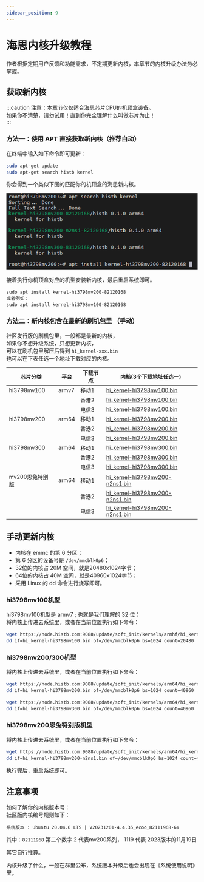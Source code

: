 ```yaml
---
sidebar_position: 9
---
```


# 海思内核升级教程

作者根据定期用户反馈和功能需求，不定期更新内核，本章节的内核升级办法务必掌握。  


## 获取新内核

:::caution
注意：本章节仅仅适合海思芯片CPU的机顶盒设备。  
如果你不清楚，请勿试用！直到你完全理解什么叫做芯片为止！  
:::

### 方法一：使用 APT 直接获取新内核（推荐自动）

在终端中输入如下命令即可更新：  

```bash
sudo apt-get update
sudo apt-get search histb kernel
```

你会得到一个类似下图的匹配你的机顶盒的海思新内核。

![](./img/apt-search.jpg)  

接着执行你机顶盒对应的机型安装新内核，最后重启系统即可。  
```
sudo apt install kernel-hi3798mv200-82120168
或者例如：
sudo apt install kernel-hi3798mv100-82120168
```



### 方法二：新内核包含在最新的刷机包里 （手动）

社区发行版的刷机包里，一般都是最新的内核，  
如果你不想升级系统，只想更新内核，  
可以在刷机包里解压后得到 ```hi_kernel-xxx.bin```   
也可以在下表任选一个地址下载对应的内核。  

| 芯片分类 | 平台 | 下载节点 | 内核(3个下载地址任选一) |
| ------- | ----- | ------- | ----- |
| hi3798mv100 | armv7 | 移动1 | [hi_kernel-hi3798mv100.bin](https://node.histb.com:9088/update/soft_init/kernels/armhf/hi_kernel-hi3798mv100.bin) |
|  |  | 香港2 |[hi_kernel-hi3798mv100.bin](https://node2.histb.com/update/soft_init/kernels/armhf/hi_kernel-hi3798mv100.bin)  |
|  |  | 电信3 |[hi_kernel-hi3798mv100.bin](https://node3.histb.com:9088/update/soft_init/kernels/armhf/hi_kernel-hi3798mv100.bin)  |
| hi3798mv200 | arm64 | 移动1 | [hi_kernel-hi3798mv200.bin](https://node.histb.com:9088/update/soft_init/kernels/arm64/hi_kernel-hi3798mv200.bin) |
|  |  | 香港2 |[hi_kernel-hi3798mv200.bin](https://node2.histb.com/update/soft_init/kernels/arm64/hi_kernel-hi3798mv200.bin)  |
|  |  | 电信3 |[hi_kernel-hi3798mv200.bin](https://node3.histb.com:9088/update/soft_init/kernels/arm64/hi_kernel-hi3798mv200.bin)  |
| hi3798mv300 | arm64 | 移动1 | [hi_kernel-hi3798mv300.bin](https://node.histb.com:9088/update/soft_init/kernels/arm64/hi_kernel-hi3798mv300.bin) |
|  |  | 香港2 |[hi_kernel-hi3798mv300.bin](https://node2.histb.com/update/soft_init/kernels/arm64/hi_kernel-hi3798mv300.bin)  |
|  |  | 电信3 |[hi_kernel-hi3798mv300.bin](https://node3.histb.com:9088/update/soft_init/kernels/arm64/hi_kernel-hi3798mv300.bin)  |
| mv200恩兔特别版 | arm64 | 移动1 | [hi_kernel-hi3798mv200-n2ns1.bin](https://node.histb.com:9088/update/soft_init/kernels/arm64/hi_kernel-hi3798mv200-n2ns1.bin) |
|  |  | 香港2 |[hi_kernel-hi3798mv200-n2ns1.bin](https://node2.histb.com/update/soft_init/kernels/arm64/hi_kernel-hi3798mv200-n2ns1.bin)  |
|  |  | 电信3 |[hi_kernel-hi3798mv200-n2ns1.bin](https://node3.histb.com:9088/update/soft_init/kernels/arm64/hi_kernel-hi3798mv200-n2ns1.bin)  |


## 手动更新内核

- 内核在 emmc 的第 6 分区；  
- 第 6 分区的设备号是 `/dev/mmcblk0p6`； 
- 32位的内核占 20M 空间，就是20480x1024字节；  
- 64位的内核占 40M 空间，就是40960x1024字节；   
- 采用 Linux 的 dd 命令进行烧写即可。  

### hi3798mv100机型

hi3798mv100机型是 armv7 ; 也就是我们理解的 32 位；  
将内核上传进去系统里，或者在当前位置执行如下命令：  
```bash
wget https://node.histb.com:9088/update/soft_init/kernels/armhf/hi_kernel-hi3798mv100.bin -O hi_kernel-hi3798mv100.bin
dd if=hi_kernel-hi3798mv100.bin of=/dev/mmcblk0p6 bs=1024 count=20480
```

### hi3798mv200/300机型

将内核上传进去系统里，或者在当前位置执行如下命令：  
```bash
wget https://node.histb.com:9088/update/soft_init/kernels/arm64/hi_kernel-hi3798mv200.bin -O hi_kernel-hi3798mv200.bin
dd if=hi_kernel-hi3798mv200.bin of=/dev/mmcblk0p6 bs=1024 count=40960
```

```bash
wget https://node.histb.com:9088/update/soft_init/kernels/arm64/hi_kernel-hi3798mv300.bin -O hi_kernel-hi3798mv300.bin
dd if=hi_kernel-hi3798mv300.bin of=/dev/mmcblk0p6 bs=1024 count=40960
```

### hi3798mv200恩兔特别版机型

将内核上传进去系统里，或者在当前位置执行如下命令：  
```bash
wget https://node.histb.com:9088/update/soft_init/kernels/arm64/hi_kernel-hi3798mv200-n2ns1.bin -O hi_kernel-hi3798mv200-n2ns1.bin
dd if=hi_kernel-hi3798mv200-n2ns1.bin of=/dev/mmcblk0p6 bs=1024 count=40960
```


执行完后，重启系统即可。

## 注意事项

如何了解你的内核版本号：  
社区版内核编号规则如下：  

```
系统版本 : Ubuntu 20.04.6 LTS | V20231201-4.4.35_ecoo_82111968-64
```

其中：```82111968``` 第二个数字 2 代表mv200系列， 1119 代表 2023版本的11月19日

其它自行推算。

内核升级了什么，一般在群里公布，系统版本升级后也会出现在《系统使用说明》里。



